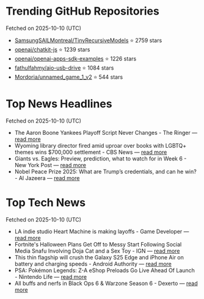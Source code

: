 # Trending GitHub Repositories
Fetched on 2025-10-10 (UTC)

- [SamsungSAILMontreal/TinyRecursiveModels](https://github.com/SamsungSAILMontreal/TinyRecursiveModels) ⭐ 2759 stars
- [openai/chatkit-js](https://github.com/openai/chatkit-js) ⭐ 1239 stars
- [openai/openai-apps-sdk-examples](https://github.com/openai/openai-apps-sdk-examples) ⭐ 1226 stars
- [fathulfahmy/aio-usb-drive](https://github.com/fathulfahmy/aio-usb-drive) ⭐ 1084 stars
- [Mordoria/unnamed_game_1_v2](https://github.com/Mordoria/unnamed_game_1_v2) ⭐ 544 stars

# Top News Headlines
Fetched on 2025-10-10 (UTC)
- The Aaron Boone Yankees Playoff Script Never Changes - The Ringer — [read more](https://www.theringer.com/2025/10/09/mlb/aaron-boone-new-york-yankees-playoff-loss-brian-cashman-aaron-judge)
- Wyoming library director fired amid uproar over books with LGBTQ+ themes wins $700,000 settlement - CBS News — [read more](https://www.cbsnews.com/news/wyoming-library-director-fired-lgbtq-books-700000-settlement/)
- Giants vs. Eagles: Preview, prediction, what to watch for in Week 6 - New York Post — [read more](https://nypost.com/2025/10/09/sports/giants-vs-eagles-preview-prediction-what-to-watch-for-in-week-6/)
- Nobel Peace Prize 2025: What are Trump’s credentials, and can he win? - Al Jazeera — [read more](https://www.aljazeera.com/news/2025/10/9/nobel-peace-prize-2025-what-are-trumps-credentials-and-can-he-win)

# Top Tech News
Fetched on 2025-10-10 (UTC)
- LA indie studio Heart Machine is making layoffs - Game Developer — [read more](https://www.gamedeveloper.com/business/heart-machine-making-layoffs-and-ending-development-on-hyper-light-breaker)
- Fortnite's Halloween Plans Get Off to Messy Start Following Social Media Snafu Involving Doja Cat and a Sex Toy - IGN — [read more](https://www.ign.com/articles/fortnites-halloween-plans-get-off-to-messy-start-following-social-media-snafu-involving-doja-cat-and-a-sex-toy)
- This thin flagship will crush the Galaxy S25 Edge and iPhone Air on battery and charging speeds - Android Authority — [read more](https://www.androidauthority.com/motorola-edge-70-battery-charging-specs-3605674/)
- PSA: Pokémon Legends: Z-A eShop Preloads Go Live Ahead Of Launch - Nintendo Life — [read more](https://www.nintendolife.com/news/2025/10/psa-pokemon-legends-z-a-eshop-preloads-go-live-ahead-of-launch)
- All buffs and nerfs in Black Ops 6 & Warzone Season 6 - Dexerto — [read more](https://www.dexerto.com/call-of-duty/all-buffs-and-nerfs-in-black-ops-6-warzone-season-6-3263735/)

